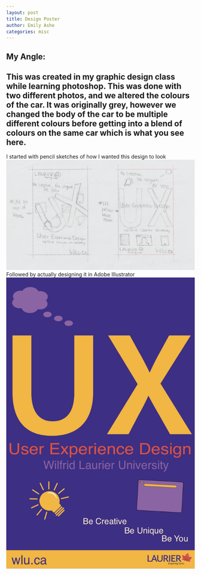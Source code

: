 ```yaml
---
layout: post
title: Design Poster
author: Emily Ashe
categories: misc
---
```


**My Angle:**
---
This was created in my graphic design class while learning photoshop. This was done with two different photos, and we altered the colours of the car. It was originally grey, however we changed the body of the car to be multiple different colours before getting into a blend of colours on the same car which is what you see here.
---

I started with pencil sketches of how I wanted this design to look
![Netlify CMS Screenshot](/assets/img/uploads/pencilposter.jpeg)
Followed by actually designing it in Adobe Illustrator
![Netlify CMS Screenshot](/assets/img/uploads/illustratorposter.jpeg)
